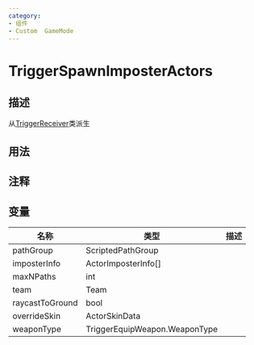 ```yaml
---
category: 
- 组件
- Custom  GameMode
---
```

# TriggerSpawnImposterActors
## 描述
从[TriggerReceiver](./TriggerReceiver.md)类派生
## 用法

## 注释

## 变量
| 名称 | 类型 | 描述 |
| ----------- | ----------- | ----------- |
| pathGroup | ScriptedPathGroup |  |  
| imposterInfo  | ActorImposterInfo[] |  |  
| maxNPaths  | int |  |  
| team | Team |  |  
| raycastToGround | bool |  |  
| overrideSkin | ActorSkinData |  |  
| weaponType | TriggerEquipWeapon.WeaponType |  |  
